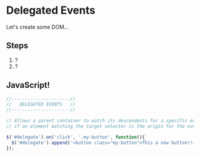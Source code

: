 # Delegated Events

Let's create some DOM...

## Steps

1. ?
1. ?

## JavaScript!

```javascript
//----------------------//
//   DELEGATED EVENTS   //
//----------------------//

// Allows a parent container to watch its descendents for a specific event
// if an element matching the target selector is the origin for the event, the callback fires

$('#delegate').on('click', '.my-button', function(){
  $('#delegate').append('<button class="my-button">This a new button!!</button>')
});
```




